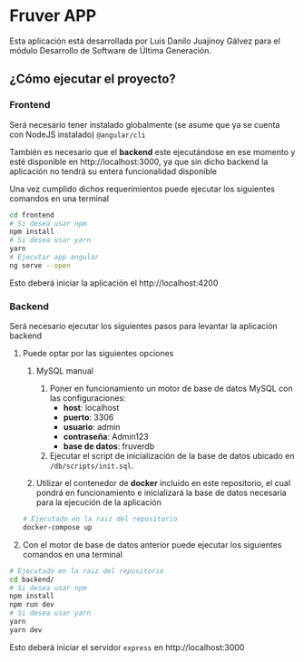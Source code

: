 # Fruver APP
Esta aplicación está desarrollada por Luis Danilo Juajinoy Gálvez para el módulo Desarrollo de Software de Última Generación.

## ¿Cómo ejecutar el proyecto?

### Frontend
Será necesario tener instalado globalmente (se asume que ya se cuenta con NodeJS instalado) ```@angular/cli```

También es necesario que el **backend** este ejecutándose en ese momento y esté disponible en http://localhost:3000, ya que sin dicho backend la aplicación no tendrá su entera funcionalidad disponible

Una vez cumplido dichos requerimientos puede ejecutar los siguientes comandos en una terminal

```bash
cd frontend
# Si desea usar npm
npm install
# Si desea usar yarn
yarn
# Ejecutar app angular
ng serve --open
```

Esto deberá iniciar la aplicación el http://localhost:4200

### Backend
Será necesario ejecutar los siguientes pasos para levantar la aplicación backend

1. Puede optar por las siguientes opciones
    1. MySQL manual
        1. Poner en funcionamiento un motor de base de datos MySQL con las configuraciones:
            * **host**: localhost
            * **puerto**: 3306
            * **usuario**: admin
            * **contraseña**: Admin123
            * **base de datos**: fruverdb
        2. Ejecutar el script de inicialización de la base de datos ubicado en ```/db/scripts/init.sql```.

    2. Utilizar el contenedor de **docker** incluido en este repositorio, el cual pondrá en funcionamiento e inicializará la base de datos necesaria para la ejecución de la aplicación

    ```bash
    # Ejecutado en la raiz del repositorio
    docker-compose up
    ```

2. Con el motor de base de datos anterior puede ejecutar los siguientes comandos en una terminal

```bash
# Ejecutado en la raiz del repositorio
cd backend/
# Si desea usar npm
npm install
npm run dev
# Si desea usar yarn
yarn
yarn dev
```

Esto deberá iniciar el servidor ```express``` en http://localhost:3000
